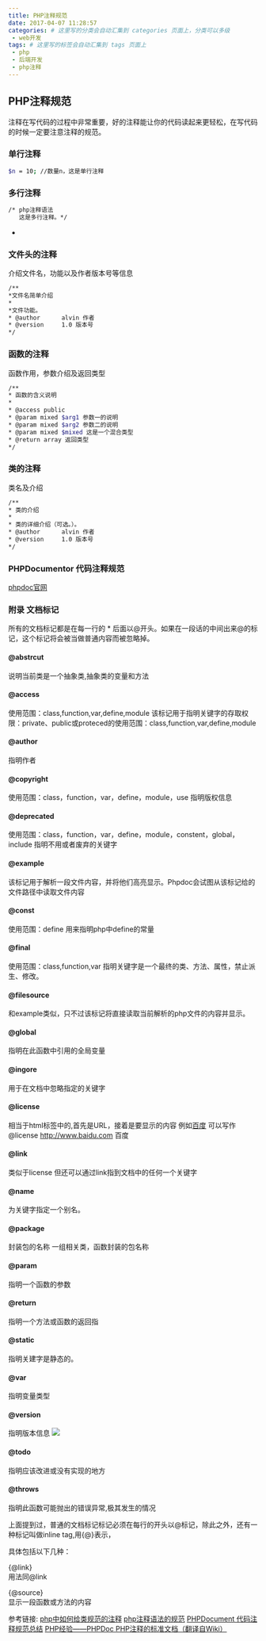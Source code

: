 ```yaml
---
title: PHP注释规范
date: 2017-04-07 11:28:57
categories: # 这里写的分类会自动汇集到 categories 页面上，分类可以多级
 - web开发
tags: # 这里写的标签会自动汇集到 tags 页面上
 - php
 - 后端开发
 - php注释
---
```

## PHP注释规范

注释在写代码的过程中非常重要，好的注释能让你的代码读起来更轻松，在写代码的时候一定要注意注释的规范。

### 单行注释

```bash
$n = 10; //数量n，这是单行注释
```

### 多行注释

```bash
/* php注释语法
   这是多行注释。*/ 
```
<!-- more -->
- 

### 文件头的注释

介绍文件名，功能以及作者版本号等信息

```bash   
/** 
*文件名简单介绍
* 
*文件功能。 
* @author      alvin 作者
* @version     1.0 版本号
*/ 
```
### 函数的注释

函数作用，参数介绍及返回类型

```bash
/**  
* 函数的含义说明 
* 
* @access public 
* @param mixed $arg1 参数一的说明 
* @param mixed $arg2 参数二的说明 
* @param mixed $mixed 这是一个混合类型 
* @return array 返回类型
*/  
```

### 类的注释

类名及介绍

```bash
/** 
* 类的介绍 
* 
* 类的详细介绍（可选。）。 
* @author      alvin 作者 
* @version     1.0 版本号
*/ 
```

### PHPDocumentor 代码注释规范

[phpdoc官网](https://www.phpdoc.org/docs/latest/index.html)

### 附录 文档标记

所有的文档标记都是在每一行的 * 后面以@开头。如果在一段话的中间出来@的标记，这个标记将会被当做普通内容而被忽略掉。

#### @abstrcut 
说明当前类是一个抽象类,抽象类的变量和方法

#### @access 
使用范围：class,function,var,define,module 
该标记用于指明关键字的存取权限：private、public或proteced的使用范围：class,function,var,define,module

#### @author 
指明作者
 
#### @copyright 
使用范围：class，function，var，define，module，use 
指明版权信息 

#### @deprecated 
使用范围：class，function，var，define，module，constent，global，include 
指明不用或者废弃的关键字
 
#### @example 
该标记用于解析一段文件内容，并将他们高亮显示。Phpdoc会试图从该标记给的文件路径中读取文件内容 

#### @const 
使用范围：define 
用来指明php中define的常量
 
#### @final 
使用范围：class,function,var 
指明关键字是一个最终的类、方法、属性，禁止派生、修改。
 
#### @filesource 
和example类似，只不过该标记将直接读取当前解析的php文件的内容并显示。
 
#### @global 
指明在此函数中引用的全局变量
 
#### @ingore 
用于在文档中忽略指定的关键字 

#### @license 
相当于html标签中的<a>,首先是URL，接着是要显示的内容 
例如<a href=”http://www.baidu.com”>百度</a> 
可以写作 @license http://www.baidu.com 百度
 
#### @link 
类似于license 
但还可以通过link指到文档中的任何一个关键字 

#### @name 
为关键字指定一个别名。 

#### @package 
封装包的名称
一组相关类，函数封装的包名称
  
#### @param 
指明一个函数的参数 

#### @return 
指明一个方法或函数的返回指 

#### @static 
指明关建字是静态的。 

#### @var 
指明变量类型
 
#### @version 
指明版本信息 
![](http://i.imgur.com/Y9Q0hYQ.jpg)
#### @todo 
指明应该改进或没有实现的地方
 
#### @throws 
指明此函数可能抛出的错误异常,极其发生的情况 

上面提到过，普通的文档标记标记必须在每行的开头以@标记，除此之外，还有一种标记叫做inline tag,用{@}表示，

具体包括以下几种：
    
{@link}    
用法同@link 
   
{@source}    
显示一段函数或方法的内容  

参考链接:
[php中如何给类规范的注释](https://zhidao.baidu.com/question/546752811.html)
[php注释语法的规范](http://www.cnblogs.com/ysdong/p/6028191.html)
[PHPDocument 代码注释规范总结](https://sjolzy.cn/Specification-Summary-PHPDocument-code-comments.html)
[PHP经验——PHPDoc PHP注释的标准文档（翻译自Wiki）](http://www.cnblogs.com/picaso/archive/2012/10/04/2711435.html)

